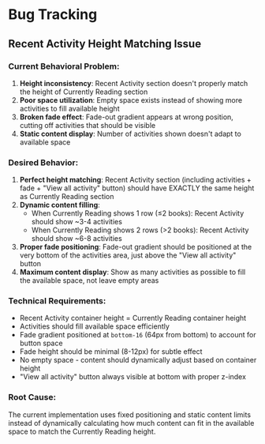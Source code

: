 # Bug Tracking

## Recent Activity Height Matching Issue

### Current Behavioral Problem:

1. **Height inconsistency**: Recent Activity section doesn't properly match the height of Currently Reading section
2. **Poor space utilization**: Empty space exists instead of showing more activities to fill available height
3. **Broken fade effect**: Fade-out gradient appears at wrong position, cutting off activities that should be visible
4. **Static content display**: Number of activities shown doesn't adapt to available space

### Desired Behavior:

1. **Perfect height matching**: Recent Activity section (including activities + fade + "View all activity" button) should have EXACTLY the same height as Currently Reading section
2. **Dynamic content filling**: 
   - When Currently Reading shows 1 row (≤2 books): Recent Activity should show ~3-4 activities
   - When Currently Reading shows 2 rows (>2 books): Recent Activity should show ~6-8 activities
3. **Proper fade positioning**: Fade-out gradient should be positioned at the very bottom of the activities area, just above the "View all activity" button
4. **Maximum content display**: Show as many activities as possible to fill the available space, not leave empty areas

### Technical Requirements:

- Recent Activity container height = Currently Reading container height
- Activities should fill available space efficiently
- Fade gradient positioned at `bottom-16` (64px from bottom) to account for button space
- Fade height should be minimal (8-12px) for subtle effect
- No empty space - content should dynamically adjust based on container height
- "View all activity" button always visible at bottom with proper z-index

### Root Cause:

The current implementation uses fixed positioning and static content limits instead of dynamically calculating how much content can fit in the available space to match the Currently Reading height.